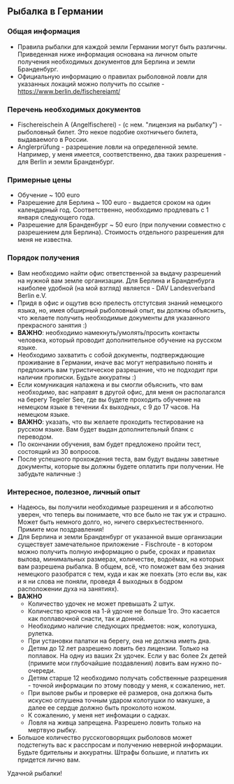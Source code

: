 ## Рыбалка в Германии
### Общая информация
- Правила рыбалки для каждой земли Германии могут быть различны. Приведенная ниже информация основана на личном опыте получения необходимых документов для Берлина и земли Бранденбург.
- Официальную информацию о правилах рыболовной ловли для указанных локаций можно получить по ссылке - https://www.berlin.de/fischereiamt/
### Перечень необходимых документов
- Fischereischein A (Angelfischerei) - (с нем. "лицензия на рыбалку") - рыболовный билет. Это некое подобие охотничьего билета, выдаваемого в России.
- Anglerprüfung - разрешение ловли на определенной земле. Например, у меня имеется, соответственно, два таких разрешения - для Berlin и земли Бранденбург.
### Примерные цены
- Обучение ~ 100 euro
- Разрешение для Берлина ~ 100 euro - выдается сроком на один календарный год. Соответственно, необходимо продлевать с 1 января следующего года.
- Разрешение для Бранденбург ~ 50 euro (при получении совместно с разрешением для Берлина). Стоимость отдельного разрешения для меня не известна.
### Порядок получения
- Вам необходимо найти офис ответственной за выдачу разрешений на нужной вам земле организации. Для Берлина и Бранденбурга наиболее удобной (на мой взгляд) является - DAV Landesverband Berlin e.V.
- Придя в офис и ощутив всю прелесть отстутсвия знаний немецкого языка, но, имея обширный рыболовный опыт, вы должны объяснить, что желаете получить необходимые документы для указанного прекрасного занятия :)
- **ВАЖНО**: необходимо намекнуть/умолять/просить контакты человека, который проводит дополнительное обучение на русском языке.
- Необходимо захватить с собой документы, подтверждающие проживание в Германии, иначе вас могут неправильно понять и предложить вам туристическое разрешение, что не подходит при наличии прописки. Будьте аккуратны :)
- Если комуникация налажена и вы смогли объяснить, что вам необходимо, вас направят в другой офис, для меня он располагался на берегу Tegeler See, где вы будете проходить обучение на немецком языке в течении 4х выходных, с 9 до 17 часов. На немецком языке.
- **ВАЖНО**: указать, что вы желаете проходить тестирование на русском языке. Вам будет выдан дополнительный бланк с переводом.
- По окончании обучения, вам будет предложено пройти тест, состоящий из 30 вопросов.
- После успешного прохождения теста, вам будут выданы заветные документы, которые вы должны будете оплатить при получении. Не забудьте наличные :)
### Интересное, полезное, личный опыт
- Надеюсь, вы получили необходимые разрешения и я абсолютно уверен, что теперь вы понимаете, что все было не так уж и страшно. Может быть немного долго, но, ничего сверхъестественного. Примите мои поздравления!
- Для Берлина и земли Бранденбург от указанной выше организации существует замечательное приложение - Fischroute - в котором можно получить полную информацию о рыбе, сроках и правилах вылова, минимальных размерах, количестве, водоёмах, на которых вам разрешена рыбалка. В общем, всё, что поможет вам без знания немецкого разобратся с тем, куда и как же поехать (это если вы, как и я ни слова не поняли, проведя 4 выходных в бодром расположении духа на занятиях).
- **ВАЖНО** 
  - Количество удочек не может превышать 2 штук.
  - Количество крючков на 1-й удочке не больше 1го. Это касается как поплавочной снасти, так и донной.
  - Необходимо наличие следующих предметов: нож, колотушка, рулетка.
  - При установки палатки на берегу, она не должна иметь дна.
  - Детям до 12 лет разрешено ловить без лицензии. Только на поплавок. На одну из ваших 2х удочек. Если у вас более 2х детей (примите мои глубочайшие поздавления) ловить вам нужно по-очереди.
  - Детям старше 12 необходимо получать собственные разрешения - точной информации по этому поводу у меня, к сожалению, нет.
  - При вылове рыбы и проверке её размеров, она должна быть искусно оглушена точным ударом колотушки по макушке, а далее ее сердце должно быть проколото ножом.
  - К сожалению, у меня нет инфомации о садках.
  - Ловля на живца запрещена. Разрешено ловить только на мертвую рыбку.
- Большое количество русскоговорящих рыболовов может подстегнуть вас к расспросам и получению неверной информации. Будьте бдительны и аккуратны. Штрафы большие, и платить их придется лично вам.
 
 Удачной рыбалки!
